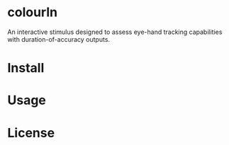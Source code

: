 # colourln
An interactive stimulus designed to assess eye-hand tracking capabilities with duration-of-accuracy outputs.
# Install
# Usage
# License
